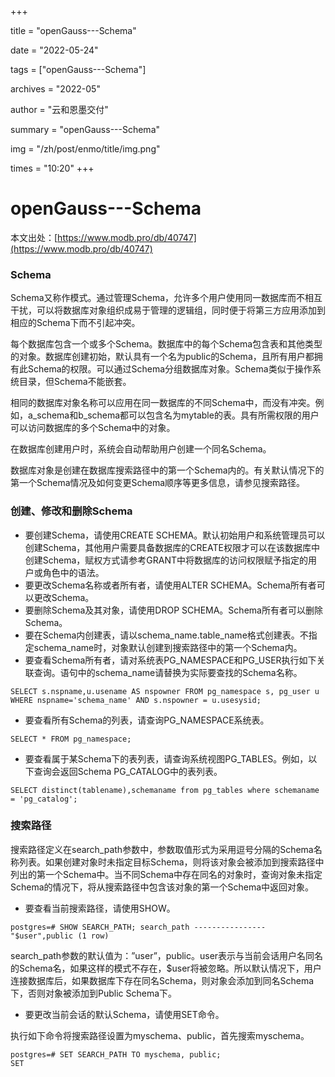 +++

title = "openGauss---Schema" 

date = "2022-05-24" 

tags = ["openGauss---Schema"] 

archives = "2022-05" 

author = "云和恩墨交付" 

summary = "openGauss---Schema"

img = "/zh/post/enmo/title/img.png" 

times = "10:20"
+++

# openGauss---Schema

本文出处：[https://www.modb.pro/db/40747](https://www.modb.pro/db/40747)

### Schema

Schema又称作模式。通过管理Schema，允许多个用户使用同一数据库而不相互干扰，可以将数据库对象组织成易于管理的逻辑组，同时便于将第三方应用添加到相应的Schema下而不引起冲突。

每个数据库包含一个或多个Schema。数据库中的每个Schema包含表和其他类型的对象。数据库创建初始，默认具有一个名为public的Schema，且所有用户都拥有此Schema的权限。可以通过Schema分组数据库对象。Schema类似于操作系统目录，但Schema不能嵌套。

相同的数据库对象名称可以应用在同一数据库的不同Schema中，而没有冲突。例如，a_schema和b_schema都可以包含名为mytable的表。具有所需权限的用户可以访问数据库的多个Schema中的对象。

在数据库创建用户时，系统会自动帮助用户创建一个同名Schema。

数据库对象是创建在数据库搜索路径中的第一个Schema内的。有关默认情况下的第一个Schema情况及如何变更Schema顺序等更多信息，请参见搜索路径。

### 创建、修改和删除Schema

- 要创建Schema，请使用CREATE SCHEMA。默认初始用户和系统管理员可以创建Schema，其他用户需要具备数据库的CREATE权限才可以在该数据库中创建Schema，赋权方式请参考GRANT中将数据库的访问权限赋予指定的用户或角色中的语法。
- 要更改Schema名称或者所有者，请使用ALTER SCHEMA。Schema所有者可以更改Schema。
- 要删除Schema及其对象，请使用DROP SCHEMA。Schema所有者可以删除Schema。
- 要在Schema内创建表，请以schema_name.table_name格式创建表。不指定schema_name时，对象默认创建到搜索路径中的第一个Schema内。
- 要查看Schema所有者，请对系统表PG_NAMESPACE和PG_USER执行如下关联查询。语句中的schema_name请替换为实际要查找的Schema名称。

```
SELECT s.nspname,u.usename AS nspowner FROM pg_namespace s, pg_user u WHERE nspname='schema_name' AND s.nspowner = u.usesysid; 
```

- 要查看所有Schema的列表，请查询PG_NAMESPACE系统表。

```
SELECT * FROM pg_namespace; 
```

- 要查看属于某Schema下的表列表，请查询系统视图PG_TABLES。例如，以下查询会返回Schema PG_CATALOG中的表列表。

```
SELECT distinct(tablename),schemaname from pg_tables where schemaname = 'pg_catalog'; 
```

### 搜索路径

搜索路径定义在search_path参数中，参数取值形式为采用逗号分隔的Schema名称列表。如果创建对象时未指定目标Schema，则将该对象会被添加到搜索路径中列出的第一个Schema中。当不同Schema中存在同名的对象时，查询对象未指定Schema的情况下，将从搜索路径中包含该对象的第一个Schema中返回对象。

- 要查看当前搜索路径，请使用SHOW。

```
postgres=# SHOW SEARCH_PATH; search_path ---------------- "$user",public (1 row) 
```

search_path参数的默认值为：”user”，public。user表示与当前会话用户名同名的Schema名，如果这样的模式不存在，$user将被忽略。所以默认情况下，用户连接数据库后，如果数据库下存在同名Schema，则对象会添加到同名Schema下，否则对象被添加到Public Schema下。

- 要更改当前会话的默认Schema，请使用SET命令。

执行如下命令将搜索路径设置为myschema、public，首先搜索myschema。

```language
postgres=# SET SEARCH_PATH TO myschema, public;
SET
```
